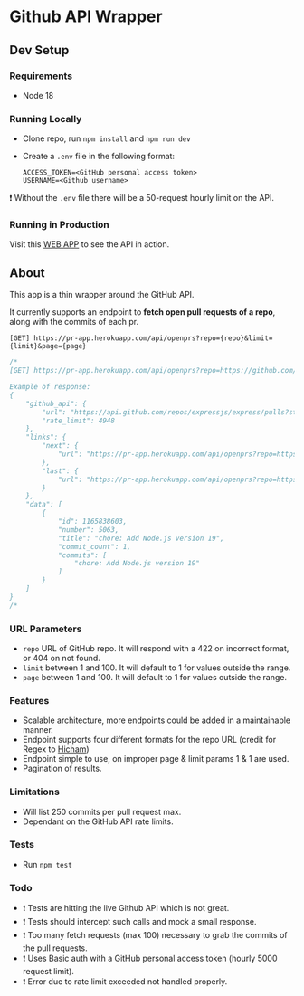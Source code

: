 # Github API Wrapper

## Dev Setup

### Requirements

- Node 18

### Running Locally

- Clone repo, run `npm install` and `npm run dev`
- Create a `.env` file in the following format:

  ```text
  ACCESS_TOKEN=<GitHub personal access token>
  USERNAME=<Github username>
  ```

❗ Without the `.env` file there will be a 50-request hourly limit on the API.

### Running in Production

Visit this [WEB APP](https://pr-app.herokuapp.com/) to see the API in action.

## About

This app is a thin wrapper around the GitHub API.

It currently supports an endpoint to **fetch open pull requests of a repo**, along with the commits of each pr.

`[GET] https://pr-app.herokuapp.com/api/openprs?repo={repo}&limit={limit}&page={page}`

```js
/*
[GET] https://pr-app.herokuapp.com/api/openprs?repo=https://github.com/expressjs/express&limit=1&page=1

Example of response:
{
    "github_api": {
        "url": "https://api.github.com/repos/expressjs/express/pulls?state=open&per_page=1&page=1",
        "rate_limit": 4948
    },
    "links": {
        "next": {
            "url": "https://pr-app.herokuapp.com/api/openprs?repo=https://github.com/expressjs/express&limit=1&page=2"
        },
        "last": {
            "url": "https://pr-app.herokuapp.com/api/openprs?repo=https://github.com/expressjs/express&limit=1&page=53"
        }
    },
    "data": [
        {
            "id": 1165838603,
            "number": 5063,
            "title": "chore: Add Node.js version 19",
            "commit_count": 1,
            "commits": [
                "chore: Add Node.js version 19"
            ]
        }
    ]
}
/*
```

### URL Parameters

- `repo` URL of GitHub repo. It will respond with a 422 on incorrect format, or 404 on not found.
- `limit` between 1 and 100. It will default to 1 for values outside the range.
- `page` between 1 and 100. It will default to 1 for values outside the range.

### Features

- Scalable architecture, more endpoints could be added in a maintainable manner.
- Endpoint supports four different formats for the repo URL (credit for Regex to [Hicham](https://serverfault.com/a/917253))
- Endpoint simple to use, on improper page & limit params 1 & 1 are used.
- Pagination of results.

### Limitations

- Will list 250 commits per pull request max.
- Dependant on the GitHub API rate limits.

### Tests

- Run `npm test`

### Todo

- ❗ Tests are hitting the live Github API which is not great.
- ❗ Tests should intercept such calls and mock a small response.
- ❗ Too many fetch requests (max 100) necessary to grab the commits of the pull requests.
- ❗ Uses Basic auth with a GitHub personal access token (hourly 5000 request limit).
- ❗ Error due to rate limit exceeded not handled properly.
